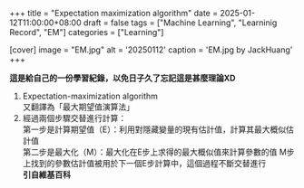 +++
title = "Expectation maximization algorithm"
date = 2025-01-12T11:00:00+08:00
draft =  false
tags = ["Machine Learning", "Learninig Record", "EM"]
categories = ["Learning"]

[cover]
    image =  "EM.jpg"
    alt = '20250112'
    caption = 'EM.jpg by JackHuang'
+++

**這是給自己的一份學習紀錄，以免日子久了忘記這是甚麼理論XD**  
1. Expectation-maximization algorithm  
又翻譯為「最大期望值演算法」  
2. 經過兩個步驟交替進行計算：  
第一步是計算期望值（E）：利用對隱藏變量的現有估計值，計算其最大概似估計值  
第二步是最大化（M）：最大化在E步上求得的最大概似值來計算參數的值
M步上找到的參數估計值被用於下一個E步計算中，這個過程不斷交替進行  
**引自維基百科**
```